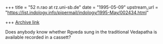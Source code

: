 +++
title = "52 n.rao at rz.uni-sb.de"
date = "1995-05-09"
upstream_url = "https://list.indology.info/pipermail/indology/1995-May/002434.html"

+++
[Archive link](https://list.indology.info/pipermail/indology/1995-May/002434.html)

Does anybody know whether Rgveda sung in the
 traditional Vedapatha is available recorded in a cassett?  






